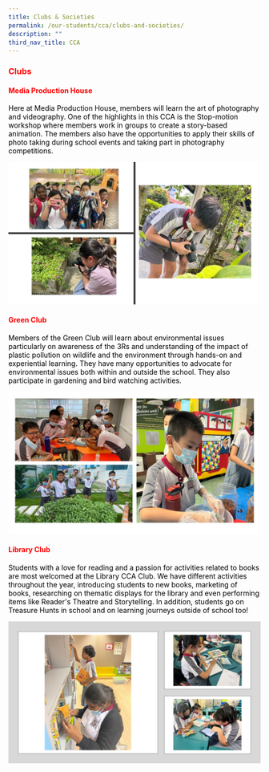 ```yaml
---
title: Clubs & Societies
permalink: /our-students/cca/clubs-and-societies/
description: ""
third_nav_title: CCA
---
```

<h3><span style="color: #ff0000;"><strong>Clubs</strong></span></h3>
<h4><span style="color: #ff0000;"><strong>Media Production House</strong></span></h4>
<p><span style="color: #000000;">Here at Media Production House, members will learn the art of photography and videography. One of the highlights in this CCA is the Stop-motion workshop where members work in groups to create a story-based animation. The members also have the opportunities to apply their skills of photo taking during school events and taking part in photography competitions.</span></p>

![](/images/MPH1.jpg)
<h4><span style="color: #ff0000;"><strong>Green Club</strong></span></h4>
<p><span style="color: #000000;">Members of the Green Club will learn about environmental issues particularly on awareness of the 3Rs and understanding of the impact of plastic pollution on wildlife and the environment through hands-on and experiential learning. They have many opportunities to advocate for environmental issues both within and outside the school. They also participate in gardening and bird watching activities.</span></p>

![](/images/Green%20Club.jpg)
<h4><span style="color: #ff0000;"><strong>Library Club</strong></span></h4>
<p><span style="color: #000000;">Students with a love for reading and a passion for activities related to books are most welcomed at the Library CCA Club. We have different activities throughout the year, introducing students to new books, marketing of books, researching on thematic displays for the library and even performing items like Reader's Theatre and Storytelling. In addition, students go on Treasure Hunts in school and on learning journeys outside of school too!</span></p>

![](/images/LIbrary%20.jpg)